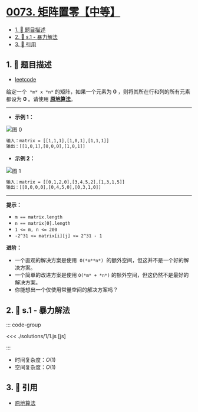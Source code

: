 # [0073. 矩阵置零【中等】](https://github.com/tnotesjs/TNotes.leetcode/tree/main/notes/0073.%20%E7%9F%A9%E9%98%B5%E7%BD%AE%E9%9B%B6%E3%80%90%E4%B8%AD%E7%AD%89%E3%80%91)

<!-- region:toc -->

- [1. 📝 题目描述](#1--题目描述)
- [2. 🎯 s.1 - 暴力解法](#2--s1---暴力解法)
- [3. 🔗 引用](#3--引用)

<!-- endregion:toc -->

## 1. 📝 题目描述

- [leetcode](https://leetcode.cn/problems/set-matrix-zeroes/)

给定一个  `*m* x *n*` 的矩阵，如果一个元素为 **0** ，则将其所在行和列的所有元素都设为 **0** 。请使用 **[原地算法][1]**。

---

- **示例 1：**

![图 0](https://cdn.jsdelivr.net/gh/tnotesjs/imgs@main/2025-09-10-17-37-10.png)

```txt
输入：matrix = [[1,1,1],[1,0,1],[1,1,1]]
输出：[[1,0,1],[0,0,0],[1,0,1]]
```

- **示例 2：**

![图 1](https://cdn.jsdelivr.net/gh/tnotesjs/imgs@main/2025-09-10-17-37-16.png)

```txt
输入：matrix = [[0,1,2,0],[3,4,5,2],[1,3,1,5]]
输出：[[0,0,0,0],[0,4,5,0],[0,3,1,0]]
```

---

**提示：**

- `m == matrix.length`
- `n == matrix[0].length`
- `1 <= m, n <= 200`
- `-2^31 <= matrix[i][j] <= 2^31 - 1`

**进阶：**

- 一个直观的解决方案是使用  `O(*m**n*)`  的额外空间，但这并不是一个好的解决方案。
- 一个简单的改进方案是使用 `O(*m* + *n*)` 的额外空间，但这仍然不是最好的解决方案。
- 你能想出一个仅使用常量空间的解决方案吗？

## 2. 🎯 s.1 - 暴力解法

::: code-group

<<< ./solutions/1/1.js [js]

:::

- 时间复杂度：$O(1)$
- 空间复杂度：$O(1)$

## 3. 🔗 引用

- [原地算法][1]

[1]: http://baike.baidu.com/item/%E5%8E%9F%E5%9C%B0%E7%AE%97%E6%B3%95
